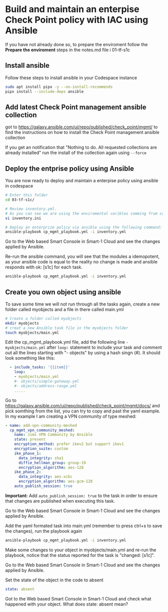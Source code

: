 # Build and maintain an enterpise Check Point policy with IAC using Ansible   

If you have not already done so, to prepare the enviroment follow the **Prepare the enviroment** steps in the notes.md file i 01-tf-s1c

## Install ansible
Follow these steps to install ansible in your Codespace instance
```bash
sudo apt install pipx -y --no-install-recommends
pipx install --include-deps ansible
```

## Add latest Check Point management ansible collection
got to https://galaxy.ansible.com/ui/repo/published/check_point/mgmt/ to find the instructions on how to install the Check Point management ansible collection

If you get an notification that "Nothing to do. All requested collections are already installed" run the install of the collection again using `--force`

## Deploy the entprise policy using Ansible

You are now ready to deploy and maintain a enterpise policy using ansible in codespace
```bash
# Enter this folder
cd 03-tf-s1c/

# Review inventory.yml. 
# As you can see we are using the enviromental varibles comming from codespaces secrets to authenticate.
vi inventory.ini

# Deploy an enterprize policy via ansible using the following command:
ansible-playbook cp_mgmt_playbook.yml -i inventory.yml
```

Go to the Web based Smart Console in Smart-1 Cloud and see the changes applied by Ansible.

Re-run the ansible command, you will see that the modules a idemopotent, as your ansible code is equal to the reality no change is made and ansible responds with ok: [s1c] for each task.
```bash
ansible-playbook cp_mgmt_playbook.yml -i inventory.yml
```

## Create you own object using ansible
To save some time we will not run through all the tasks again, create a new folder called myobjects and a file in there called main.yml
```bash
# Create a folder called myobjects
mkdir myobjects
# creat a new Ansible task file in the myobjects folder 
touch myobjects/main.yml
```

Edit the cp_mgmt_playbook.yml file, add the following line ```- myobjects/main.yml```  after ```loop:``` statement to include your task and comment out all the lines starting with "- objects" by using a hash singn (#). It should look something like this:
```yaml
  - include_tasks: '{{item}}'
    loop:
    - myobjects/main.yml
    #- objects/simple-gateway.yml
    #- objects/address-range.yml
    .....
```

Go to https://galaxy.ansible.com/ui/repo/published/check_point/mgmt/docs/ and pick somthing from the list, you can try to copy and past the yaml example.
In my example I am creating a VPN community of type meshed:
```yaml
- name: add-vpn-community-meshed
  cp_mgmt_vpn_community_meshed:
    name: Jims VPN Community by Ansible
    state: present
    encryption_method: prefer ikev2 but support ikev1
    encryption_suite: custom
    ike_phase_1:
      data_integrity: sha1
      diffie_hellman_group: group-19
      encryption_algorithm: aes-128
    ike_phase_2:
      data_integrity: aes-xcbc
      encryption_algorithm: aes-gcm-128
    auto_publish_session: true
```
**Important:** Add ```auto_publish_session: true``` to the task in order to ensure that changes are published when executing this task.

Go to the Web based Smart Console in Smart-1 Cloud and see the changes applied by Ansible.

Add the yaml formated task into main.yml (remember to press ctrl+s to save the changes), run the playbook again
```bash
ansible-playbook cp_mgmt_playbook.yml -i inventory.yml
```

Make some changes to your object in myobjects/main.yml and re-run the playbook, notice that the status reported for the task is "changed: [s1c]".

Go to the Web based Smart Console in Smart-1 Cloud and see the changes applied by Ansible.

Set the state of the object in the code to absent
```yaml
state: absent 
```
Got to the Web based Smart Console in Smart-1 Cloud and check what happened with your object.
What does state: absent mean?
